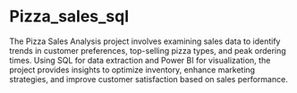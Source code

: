 # Pizza_sales_sql
The Pizza Sales Analysis project involves examining sales data to identify trends in customer preferences, top-selling pizza types, and peak ordering times. Using SQL for data extraction and Power BI for visualization, the project provides insights to optimize inventory, enhance marketing strategies, and improve customer satisfaction based on sales performance.
